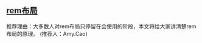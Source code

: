 ## [rem布局](https://www.jianshu.com/p/957e45bc29fa)
推荐理由：大多数人对rem布局只停留在会使用的阶段，本文将给大家讲清楚rem布局的原理。 (推荐人：Amy.Cao)